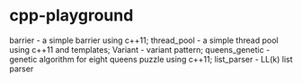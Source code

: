 # cpp-playground
barrier - a simple barrier using c++11; thread_pool - a simple thread pool using c++11 and templates; Variant - variant pattern; queens_genetic - genetic algorithm for eight queens puzzle using c++11; list_parser - LL(k) list parser

